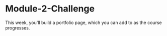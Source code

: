# Module-2-Challenge
This week, you'll build a portfolio page, which you can add to as the course progresses.
